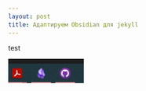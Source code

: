 ```yaml
---
layout: post
title: Адаптируем Obsidian для jekyll
---
```

test

![](Pasted%20image%2020240128235453.png)

